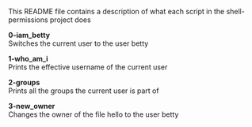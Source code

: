 This README file contains a description of what each script in the shell-permissions project does

**0-iam_betty**  
Switches the current user to the user betty

**1-who_am_i**  
Prints the effective username of the current user

**2-groups**  
Prints all the groups the current user is part of

**3-new_owner**  
Changes the owner of the file hello to the user betty

